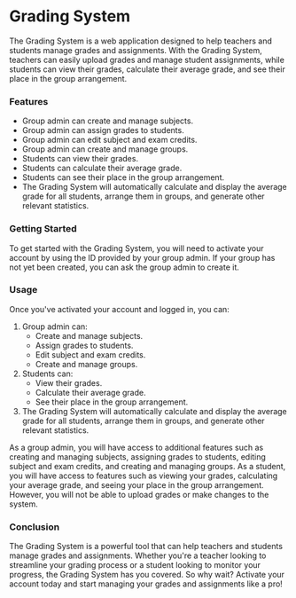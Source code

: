 # Grading System
The Grading System is a web application designed to help teachers and students manage grades and assignments. With the Grading System, teachers can easily upload grades and manage student assignments, while students can view their grades, calculate their average grade, and see their place in the group arrangement.

### Features
* Group admin can create and manage subjects.
* Group admin can assign grades to students.
* Group admin can edit subject and exam credits.
* Group admin can create and manage groups.
* Students can view their grades.
* Students can calculate their average grade.
* Students can see their place in the group arrangement.
* The Grading System will automatically calculate and display the average grade for all students, arrange them in groups, and generate other relevant statistics.
### Getting Started
To get started with the Grading System, you will need to activate your account by using the ID provided by your group admin. If your group has not yet been created, you can ask the group admin to create it.

### Usage
Once you've activated your account and logged in, you can:

1. Group admin can:
    * Create and manage subjects.
    * Assign grades to students.
    * Edit subject and exam credits.
    * Create and manage groups.
2. Students can:
    * View their grades.
    * Calculate their average grade.
    * See their place in the group arrangement.
3. The Grading System will automatically calculate and display the average grade for all students, arrange them in groups, and generate other relevant statistics.

As a group admin, you will have access to additional features such as creating and managing subjects, assigning grades to students, editing subject and exam credits, and creating and managing groups. As a student, you will have access to features such as viewing your grades, calculating your average grade, and seeing your place in the group arrangement. However, you will not be able to upload grades or make changes to the system.

### Conclusion
The Grading System is a powerful tool that can help teachers and students manage grades and assignments. Whether you're a teacher looking to streamline your grading process or a student looking to monitor your progress, the Grading System has you covered. So why wait? Activate your account today and start managing your grades and assignments like a pro!



